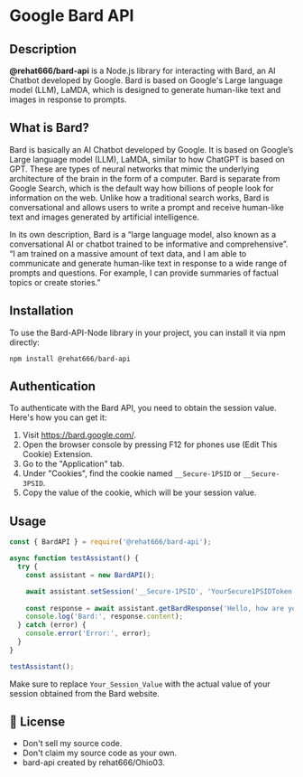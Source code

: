 # Google Bard API

## Description
**@rehat666/bard-api** is a Node.js library for interacting with Bard, an AI Chatbot developed by Google. Bard is based on Google's Large language model (LLM), LaMDA, which is designed to generate human-like text and images in response to prompts.

## What is Bard?
Bard is basically an AI Chatbot developed by Google. It is based on Google’s Large language model (LLM), LaMDA, similar to how ChatGPT is based on GPT. These are types of neural networks that mimic the underlying architecture of the brain in the form of a computer. Bard is separate from Google Search, which is the default way how billions of people look for information on the web. Unlike how a traditional search works, Bard is conversational and allows users to write a prompt and receive human-like text and images generated by artificial intelligence.

In its own description, Bard is a “large language model, also known as a conversational AI or chatbot trained to be informative and comprehensive”. “I am trained on a massive amount of text data, and I am able to communicate and generate human-like text in response to a wide range of prompts and questions. For example, I can provide summaries of factual topics or create stories.”

## Installation

To use the Bard-API-Node library in your project, you can install it via npm directly:
```
npm install @rehat666/bard-api
```
## Authentication
To authenticate with the Bard API, you need to obtain the session value. Here's how you can get it:

1. Visit https://bard.google.com/.
2. Open the browser console by pressing F12 for phones use (Edit This Cookie) Extension.
3. Go to the "Application" tab.
4. Under "Cookies", find the cookie named `__Secure-1PSID` or `__Secure-3PSID`.
5. Copy the value of the cookie, which will be your session value.

## Usage

```javascript
const { BardAPI } = require('@rehat666/bard-api');

async function testAssistant() {
  try {
    const assistant = new BardAPI();

    await assistant.setSession('__Secure-1PSID', 'YourSecure1PSIDToken');
    
    const response = await assistant.getBardResponse('Hello, how are you?');
    console.log('Bard:', response.content);
  } catch (error) {
    console.error('Error:', error);
  }
}

testAssistant();
```
Make sure to replace `Your_Session_Value` with the actual value of your session obtained from the Bard website.

## 📜 **License**
- Don't sell my source code.
- Don't claim my source code as your own.
- bard-api created by rehat666/Ohio03.
